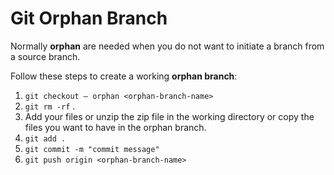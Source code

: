 ---
---
# Git Orphan Branch

Normally **orphan** are needed when 
you do not want to initiate a branch from a source branch.

Follow these steps to create a working **orphan branch**:

1. `git checkout — orphan <orphan-branch-name>`
2. `git rm -rf` .
3. Add your files or unzip the zip file in the working directory or copy the files you want to have in the orphan branch.
4. `git add .`
5. `git commit -m "commit message"`
6. `git push origin <orphan-branch-name>`

